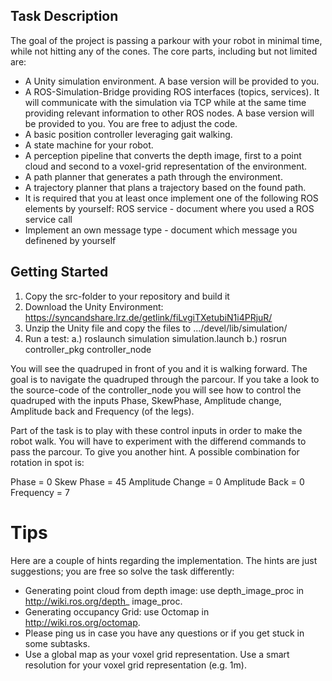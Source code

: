 ## Task Description 
The goal of the project is passing a parkour with your robot in minimal time, while not hitting any of the cones.
The core parts, including but not limited are:
* A Unity simulation environment. A base version will be provided to you.
* A ROS-Simulation-Bridge providing ROS interfaces (topics, services). It will communicate with the simulation via TCP while at the same time providing relevant information to other ROS nodes. A base version will be provided to you. You are free to adjust the code.
* A basic position controller leveraging gait walking.
* A state machine for your robot.
* A perception pipeline that converts the depth image, first to a point cloud and second to a voxel-grid representation of the environment.
* A path planner that generates a path through the environment.
* A trajectory planner that plans a trajectory based on the found path.
* It is required that you at least once implement one of the following ROS elements by yourself:
ROS service - document where you used a ROS service call
* Implement an own message type - document which message you definened by yourself
  
## Getting Started

1. Copy the src-folder to your repository and build it
2. Download the Unity Environment: https://syncandshare.lrz.de/getlink/fiLvgiTXetubiN1i4PRjuR/
3. Unzip the Unity file and copy the files to .../devel/lib/simulation/
4. Run a test:
  a.) roslaunch simulation simulation.launch
  b.) rosrun controller_pkg controller_node
  
You will see the quadruped in front of you and it is walking forward. The goal is to navigate the quadruped through the parcour. If you take a look to the source-code of the controller_node you will see how to control the quadruped with the inputs Phase, SkewPhase, Amplitude change, Amplitude back and Frequency (of the legs).

Part of the task is to play with these control inputs in order to make the robot walk. You will have to experiment with the differend commands to pass the parcour. To give you another hint. A possible combination for rotation in spot is: 

Phase = 0
Skew Phase = 45
Amplitude Change = 0
Amplitude Back = 0
Frequency = 7


# Tips

Here are a couple of hints regarding the implementation. The hints are just suggestions; you are free so solve the task differently:
- Generating point cloud from depth image: use depth_image_proc in http://wiki.ros.org/depth_
image_proc.
- Generating occupancy Grid: use Octomap in http://wiki.ros.org/octomap.
- Please ping us in case you have any questions or if you get stuck in some subtasks.
- Use a global map as your voxel grid representation. Use a smart resolution for your voxel grid representation (e.g. 1m).


